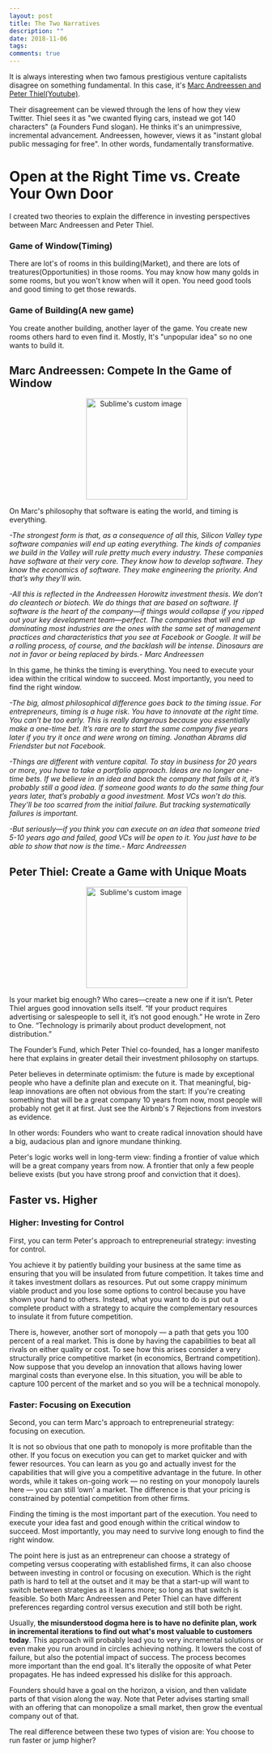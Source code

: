 ```yaml
---
layout: post
title: The Two Narratives
description: ""
date: 2018-11-06
tags: 
comments: true
---
```


It is always interesting when two famous prestigious venture capitalists disagree on something fundamental. In this case, it's [Marc Andreessen and Peter Thiel(Youtube)](https://www.youtube.com/watch?v=PUhtHojSphk). 

Their disagreement can be viewed through the lens of how they view Twitter. Thiel sees it as "we cwanted flying cars, instead we got 140 characters" (a Founders Fund slogan). He thinks it's an unimpressive, incremental advancement. Andreessen, however, views it as "instant global public messaging for free". In other words, fundamentally transformative.

# Open at the Right Time vs. Create Your Own Door

I created two theories to explain the difference in investing perspectives between Marc Andreessen and Peter Thiel.

### Game of Window(Timing)

There are lot's of rooms in this building(Market), and there are lots of treatures(Opportunities) in those rooms. You may know how many golds in some rooms, but you won't know when will it open. You need good tools and good timing to get those rewards. 

### Game of Building(A new game)

You create another building, another layer of the game. You create new rooms others hard to even find it. Mostly, It's "unpopular idea" so no one wants to build it.



## Marc Andreessen: Compete In the Game of Window

<p align="center">
  <img width="200" height="200" src="https://i.imgur.com/RnW59C3.png" alt="Sublime's custom image"/>
</p>


On Marc's philosophy that software is eating the world, and timing is everything.  


*-The strongest form is that, as a consequence of all this, Silicon Valley type software companies will end up eating everything. The kinds of companies we build in the Valley will rule pretty much every industry. These companies have software at their very core. They know how to develop software. They know the economics of software. They make engineering the priority. And that’s why they’ll win.*

*-All this is reflected in the Andreessen Horowitz investment thesis. We don’t do cleantech or biotech. We do things that are based on software. If software is the heart of the company—if things would collapse if you ripped out your key development team—perfect. The companies that will end up dominating most industries are the ones with the same set of management practices and characteristics that you see at Facebook or Google. It will be a rolling process, of course, and the backlash will be intense. Dinosaurs are not in favor or being replaced by birds.- Marc Andreessen*


In this game, he thinks the timing is everything. You need to execute your idea within the critical window to succeed. Most importantly, you need to find the right window.



*-The big, almost philosophical difference goes back to the timing issue. For entrepreneurs, timing is a huge risk. You have to innovate at the right time. You can’t be too early. This is really dangerous because you essentially make a one-time bet. It’s rare are to start the same company five years later if you try it once and were wrong on timing. Jonathan Abrams did Friendster but not Facebook.*

*-Things are different with venture capital. To stay in business for 20 years or more, you have to take a portfolio approach. Ideas are no longer one-time bets. If we believe in an idea and back the company that fails at it, it’s probably still a good idea. If someone good wants to do the same thing four years later, that’s probably a good investment. Most VCs won’t do this. They’ll be too scarred from the initial failure. But tracking systematically failures is important.*

*-But seriously—if you think you can execute on an idea that someone tried 5-10 years ago and failed, good VCs will be open to it. You just have to be able to show that now is the time.- Marc Andreessen*



## Peter Thiel: Create a Game with Unique Moats

<p align="center">
  <img width="200" height="200" src="https://i.imgur.com/5zToWHI.png" alt="Sublime's custom image"/>
</p>

Is your market big enough? Who cares—create a new one if it isn’t. Peter Thiel argues good innovation sells itself. “If your product requires advertising or salespeople to sell it, it’s not good enough.” He wrote in Zero to One. “Technology is primarily about product development, not distribution.”

The Founder’s Fund, which Peter Thiel co-founded, has a longer manifesto here that explains in greater detail their investment philosophy on startups.

Peter believes in determinate optimism: the future is made by exceptional people who have a definite plan and execute on it. That meaningful, big-leap innovations are often not obvious from the start: If you're creating something that will be a great company 10 years from now, most people will probably not get it at first. Just see the Airbnb's 7 Rejections from investors as evidence.

In other words: Founders who want to create radical innovation should have a big, audacious plan and ignore mundane thinking.

Peter's logic works well in long-term view: finding a frontier of value which will be a great company years from now. A frontier that only a few people believe exists (but you have strong proof and conviction that it does). 


## Faster vs. Higher

### Higher: Investing for Control

First, you can term Peter's approach to entrepreneurial strategy: investing for control.

You achieve it by patiently building your business at the same time as ensuring that you will be insulated from future competition. It takes time and it takes investment dollars as resources. Put out some crappy minimum viable product and you lose some options to control because you have shown your hand to others. Instead, what you want to do is put out a complete product with a strategy to acquire the complementary resources to insulate it from future competition. 


There is, however, another sort of monopoly — a path that gets you 100 percent of a real market. This is done by having the capabilities to beat all rivals on either quality or cost. To see how this arises consider a very structurally price competitive market (in economics, Bertrand competition). Now suppose that you develop an innovation that allows having lower marginal costs than everyone else. In this situation, you will be able to capture 100 percent of the market and so you will be a technical monopoly. 

### Faster: Focusing on Execution

Second, you can term Marc's approach to entrepreneurial strategy: focusing on execution. 

It is not so obvious that one path to monopoly is more profitable than the other. If you focus on execution you can get to market quicker and with fewer resources. You can learn as you go and actually invest for the capabilities that will give you a competitive advantage in the future. In other words, while it takes on-going work — no resting on your monopoly laurels here — you can still ‘own’ a market. The difference is that your pricing is constrained by potential competition from other firms. 

Finding the timing is the most important part of the execution. You need to execute your idea fast and good enough within the critical window to succeed. Most importantly, you may need to survive long enough to find the right window.


The point here is just as an entrepreneur can choose a strategy of competing versus cooperating with established firms, it can also choose between investing in control or focusing on execution. Which is the right path is hard to tell at the outset and it may be that a start-up will want to switch between strategies as it learns more; so long as that switch is feasible. So both Marc Andreessen and Peter Thiel can have different preferences regarding control versus execution and still both be right.

Usually, **the misunderstood dogma here is to have no definite plan, work in incremental iterations to find out what's most valuable to customers today**. This approach will probably lead you to very incremental solutions or even make you run around in circles achieving nothing. It lowers the cost of failure, but also the potential impact of success. The process becomes more important than the end goal. It's literally the opposite of what Peter propagates. He has indeed expressed his dislike for this approach.

Founders should have a goal on the horizon, a vision, and then validate parts of that vision along the way. Note that Peter advises starting small with an offering that can monopolize a small market, then grow the eventual company out of that. 

The real difference between these two types of vision are: You choose to run faster or jump higher?





